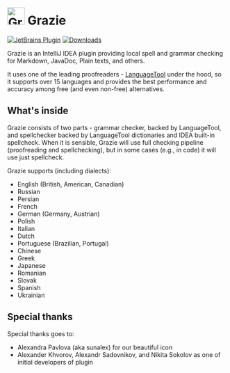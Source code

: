 <h1> <img width="40" height="40" src="https://plugins.jetbrains.com/files/12175/63853/icon/pluginIcon.svg" alt="Grazie Icon"> Grazie </h1>

[![JetBrains Plugin](https://img.shields.io/jetbrains/plugin/v/12175-grazi.svg?style=flat-square&label=jetbrains%20plugin)](https://plugins.jetbrains.com/plugin/12175-grazi)
[![Downloads](https://img.shields.io/jetbrains/plugin/d/12175-graz.svg?style=flat-square)](https://plugins.jetbrains.com/plugin/12175-grazi)


Grazie is an IntelliJ IDEA plugin providing local spell and grammar checking for Markdown, JavaDoc, Plain texts, and others.

It uses one of the leading proofreaders - [LanguageTool](https://github.com/languagetool-org/languagetool)
under the hood, so it supports over 15 languages and provides the best performance and 
accuracy among free (and even non-free) alternatives.

## What's inside

Grazie consists of two parts - grammar checker, backed by LanguageTool, and spellchecker backed by LanguageTool dictionaries and IDEA built-in spellcheck. When it is sensible, Grazie will use full checking pipeline (proofreading and spellchecking), but in some cases (e.g., in code) it will use just spellcheck.

Grazie supports (including dialects):
* English (British, American, Canadian)
* Russian
* Persian
* French
* German (Germany, Austrian)
* Polish
* Italian
* Dutch
* Portuguese (Brazilian, Portugal)
* Chinese
* Greek
* Japanese
* Romanian
* Slovak
* Spanish
* Ukrainian

## Special thanks
Special thanks goes to:
* Alexandra Pavlova (aka sunalex) for our beautiful icon
* Alexander Khvorov, Alexandr Sadovnikov, and Nikita Sokolov as one of initial developers of plugin


